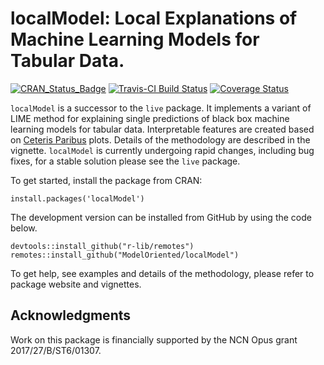 # localModel: Local Explanations of Machine Learning Models for Tabular Data.

[![CRAN_Status_Badge](http://www.r-pkg.org/badges/version/localModel)](https://cran.r-project.org/package=localModel)
[![Travis-CI Build Status](https://travis-ci.org/ModelOriented/localModel.svg?branch=master)](https://travis-ci.org/ModelOriented/localModel)
[![Coverage Status](https://img.shields.io/codecov/c/github/ModelOriented/localModel/master.svg)](https://codecov.io/github/ModelOriented/localModel?branch=master)


`localModel` is a successor to the `live` package. It implements a variant of LIME method for explaining single predictions of black box machine learning models for tabular data.
Interpretable features are created based on [Ceteris Paribus](https://github.com/ModelOriented/ceterisParibus2) plots.
Details of the methodology are described in the vignette.
`localModel` is currently undergoing rapid changes, including bug fixes, for a stable solution please see the `live` package. 

To get started, install the package from CRAN:

```
install.packages('localModel')
```


The development version can be installed from GitHub by using the code below. 

```
devtools::install_github("r-lib/remotes")
remotes::install_github("ModelOriented/localModel")
```

To get help, see examples and details of the methodology, please refer to package website and vignettes.

## Acknowledgments 

Work on this package is financially supported by the NCN Opus grant 2017/27/B/ST6/01307.
